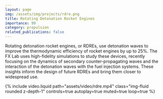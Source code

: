 ```yaml
---
layout: page
img: /assets/img/projects/rdre.png
title: Rotating Detonation Rocket Engines
importance: 99
category: propulsion
related_publications: false
---
```


Rotating detonation rocket engines, or RDREs, use detonation waves to improve the thermodynamic efficiency of rocket engines by up to 25%. The FX Lab uses high-fidelity simulations to study these devices, recently focusing on the dynamics of secondary counter-propagating waves and the interaction of the detonation waves with the fuel injection systems. These insights inform the design of future RDREs and bring them closer to widespread use.

<div class="row">
    <div class="col-sm mt-3 mt-md-0">
        {% include video.liquid path="assets/video/rdre.mp4" class="img-fluid rounded z-depth-1" controls=true autoplay=true muted=true loop=true %}
    </div>
</div>

